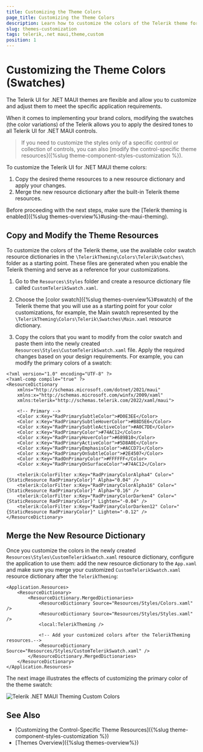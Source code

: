 ```yaml
---
title: Customizing the Theme Colors
page_title: Customizing the Theme Colors
description: Learn how to customize the colors of the Telerik theme for your .NET MAUI application and alter the default appearance of the UI for .NET MAUI components.
slug: themes-customization
tags: telerik,.net maui,theme,custom
position: 1
---
```


# Customizing the Theme Colors (Swatches)

The Telerik UI for .NET MAUI themes are flexible and allow you to customize and adjust them to meet the specific application requirements.

When it comes to implementing your brand colors, modifying the swatches (the color variations) of the Telerik allows you to apply the desired tones to all Telerik UI for .NET MAUI controls.

> If you need to customize the styles only of a specific control or collection of controls, you can also [modify the control-specific theme resources]({%slug theme-component-styles-customization %}).

To customize the Telerik UI for .NET MAUI theme colors:

1. Copy the desired theme resources to a new resource dictionary and apply your changes.
1. Merge the new resource dictionary after the built-in Telerik theme resources.

Before proceeding with the next steps, make sure the [Telerik theming is enabled]({%slug themes-overview%}#using-the-maui-theming).

## Copy and Modify the Theme Resources

To customize the colors of the Telerik theme, use the available color swatch resource dictionaries in the `\TelerikTheming\Colors\Telerik\Swatches\` folder as a starting point. These files are generated when you enable the Telerik theming and serve as a reference for your customizations.

1. Go to the `Resources\Styles` folder and create a resource dictionary file called `CustomTelerikSwatch.xaml`.

1. Choose the [color swatch]({%slug themes-overview%}#swatch) of the Telerik theme that you will use as a starting point for your color customizations, for example, the Main swatch represented by the `\TelerikTheming\Colors\Telerik\Swatches\Main.xaml` resource dictionary.

1. Copy the colors that you want to modify from the color swatch and paste them into the newly created `Resources\Styles\CustomTelerikSwatch.xaml` file. Apply the required changes based on your design requirements. For example, you can modify the primary colors of a swatch:

```XAML
<?xml version="1.0" encoding="UTF-8" ?>
<?xaml-comp compile="true" ?>
<ResourceDictionary 
    xmlns="http://schemas.microsoft.com/dotnet/2021/maui"
    xmlns:x="http://schemas.microsoft.com/winfx/2009/xaml"
    xmlns:telerik="http://schemas.telerik.com/2022/xaml/maui">

    <!-- Primary -->
    <Color x:Key="RadPrimarySubtleColor">#D0E3EE</Color>
    <Color x:Key="RadPrimarySubtleHoverColor">#B8D5E6</Color>
    <Color x:Key="RadPrimarySubtleActiveColor">#A0C7DE</Color>
    <Color x:Key="RadPrimaryColor">#74AC12</Color>
    <Color x:Key="RadPrimaryHoverColor">#689B10</Color>
    <Color x:Key="RadPrimaryActiveColor">#5D8A0E</Color>
    <Color x:Key="RadPrimaryEmphasisColor">#ACCD71</Color>
    <Color x:Key="RadPrimaryOnSubtleColor">#2E4507</Color>
    <Color x:Key="RadOnPrimaryColor">#FFFFFF</Color>
    <Color x:Key="RadPrimaryOnSurfaceColor">#74AC12</Color>

    <telerik:ColorFilter x:Key="RadPrimaryColorAlpha4" Color="{StaticResource RadPrimaryColor}" Alpha="0.04" />
    <telerik:ColorFilter x:Key="RadPrimaryColorAlpha16" Color="{StaticResource RadPrimaryColor}" Alpha="0.16" />
    <telerik:ColorFilter x:Key="RadPrimaryColorDarken4" Color="{StaticResource RadPrimaryColor}" Lighten="-0.04" />
    <telerik:ColorFilter x:Key="RadPrimaryColorDarken12" Color="{StaticResource RadPrimaryColor}" Lighten="-0.12" />
</ResourceDictionary>
```

## Merge the New Resource Dictionary

Once you customize the colors in the newly created `Resources\Styles\CustomTelerikSwatch.xaml` resource dictionary, configure the application to use them: add the new resource dictionary to the `App.xaml` and make sure you merge your customized `CustomTelerikSwatch.xaml` resource dictionary after the `TelerikTheming`:

```XAML
<Application.Resources>
    <ResourceDictionary>
        <ResourceDictionary.MergedDictionaries>
            <ResourceDictionary Source="Resources/Styles/Colors.xaml" />
            <ResourceDictionary Source="Resources/Styles/Styles.xaml" />
            <local:TelerikTheming />

            <!-- Add your customized colors after the TelerikTheming resources.-->
            <ResourceDictionary Source="Resources/Styles/CustomTelerikSwatch.xaml" />
        </ResourceDictionary.MergedDictionaries>
    </ResourceDictionary>
</Application.Resources>
```

The next image illustrates the effects of customizing the primary color of the theme swatch:

![Telerik .NET MAUI Theming Custom Colors](images/telerik-theming-customized.png)

## See Also

- [Customizing the Control-Specific Theme Resources]({%slug theme-component-styles-customization %})
- [Themes Overview]({%slug themes-overview%})
